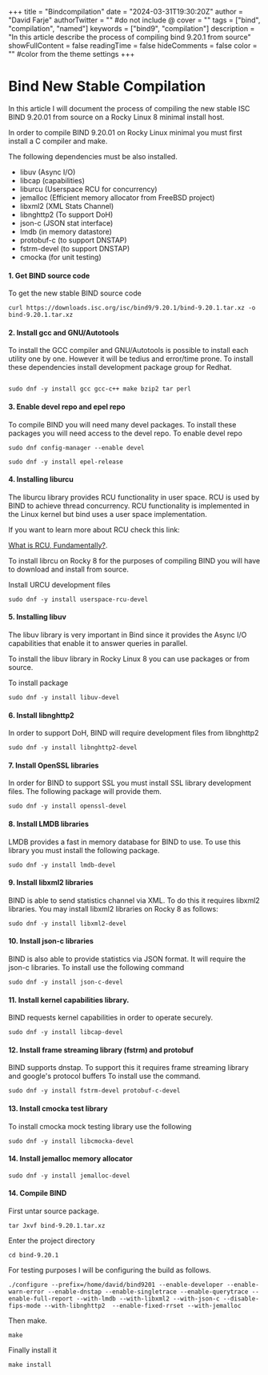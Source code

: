 +++
title = "Bindcompilation"
date = "2024-03-31T19:30:20Z"
author = "David Farje"
authorTwitter = "" #do not include @
cover = ""
tags = ["bind", "compilation", "named"]
keywords = ["bind9", "compilation"]
description = "In this article describe the process of compiling bind 9.20.1 from source"
showFullContent = false
readingTime = false
hideComments = false
color = "" #color from the theme settings
+++


# Bind New Stable Compilation
In this article I will document the process of compiling the new stable ISC BIND 9.20.01 from source on a Rocky Linux 8 minimal install host.

In order to compile BIND 9.20.01 on Rocky Linux minimal you must first install a C compiler and make.

The following dependencies must be also installed.

- libuv (Async I/O)
- libcap (capabilities)
- liburcu (Userspace RCU for concurrency)
- jemalloc (Efficient memory allocator from FreeBSD project)
- libxml2 (XML Stats Channel)
- libnghttp2 (To support DoH)
- json-c (JSON stat interface)
- lmdb (in memory datastore)
- protobuf-c (to support DNSTAP)
- fstrm-devel (to support DNSTAP)
- cmocka  (for unit testing)



#### 1. Get BIND source code

To get the new stable BIND source code 

```shell
curl https://downloads.isc.org/isc/bind9/9.20.1/bind-9.20.1.tar.xz -o bind-9.20.1.tar.xz
```

#### 2. Install gcc and GNU/Autotools

To install the GCC compiler and GNU/Autotools is possible to install each utility one by one.  However it will be tedius and error/time prone.  To install these dependencies install development package group for Redhat.

```shell

sudo dnf -y install gcc gcc-c++ make bzip2 tar perl

```

#### 3. Enable devel repo and epel repo

To compile BIND you will need many devel packages.  To install these packages you will need access to the devel repo.
To enable devel repo


```shell
sudo dnf config-manager --enable devel
```

```shell
sudo dnf -y install epel-release
```

#### 4. Installing liburcu

The liburcu library provides RCU functionality in user space.  RCU is used by BIND to achieve thread concurrency.  RCU functionality is implemented in the Linux kernel but bind uses a user space implementation.

If you want to learn more about RCU check this link:

[What is RCU, Fundamentally?](https://lwn.net/Articles/262464/).

To install librcu on Rocky 8 for the purposes of compiling BIND you will have to download and install from source.


Install URCU development files


```shell
sudo dnf -y install userspace-rcu-devel
```

#### 5. Installing libuv

The libuv library is very important in Bind since it provides the Async I/O capabilities that enable it to answer queries in parallel.

To install the libuv library in Rocky Linux 8 you can use packages or from source.

To install package

```shell
sudo dnf -y install libuv-devel
```

#### 6. Install libnghttp2

In order to support DoH, BIND will require development files from libnghttp2

```shell
sudo dnf -y install libnghttp2-devel
```


#### 7. Install OpenSSL libraries

In order for BIND to support SSL you must install SSL library development files.
The following package will provide them.


```shell
sudo dnf -y install openssl-devel
```

#### 8. Install LMDB libraries

LMDB provides a fast in memory database for BIND to use. To use this library you must
install the following package.


```shell
sudo dnf -y install lmdb-devel
```


#### 9. Install libxml2 libraries

BIND is able to send statistics channel via XML.  To do this it requires libxml2 libraries.
You may install libxml2 libraries on Rocky 8 as follows:

```shell
sudo dnf -y install libxml2-devel
```

#### 10. Install json-c libraries

BIND is also able to provide statistics via JSON format.  It will require the json-c libraries.
To install use the following command

```shell
sudo dnf -y install json-c-devel
```

#### 11. Install kernel capabilities library.

BIND requests kernel capabilities in order to operate securely.

```shell
sudo dnf -y install libcap-devel
```

#### 12. Install frame streaming library (fstrm) and protobuf

BIND supports dnstap.  To support this it requires frame streaming library and google's protocol buffers
To install use the command.

```shell
sudo dnf -y install fstrm-devel protobuf-c-devel
```

#### 13. Install cmocka test library

To install cmocka mock testing library use the following

```shell
sudo dnf -y install libcmocka-devel
```

#### 14. Install jemalloc memory allocator

```shell
sudo dnf -y install jemalloc-devel
```


#### 14. Compile BIND

First untar source package.

```shell
tar Jxvf bind-9.20.1.tar.xz
```

Enter the project directory

```shell
cd bind-9.20.1
```

For testing purposes I will be configuring the build as follows.

```shell
./configure --prefix=/home/david/bind9201 --enable-developer --enable-warn-error --enable-dnstap --enable-singletrace --enable-querytrace --enable-full-report --with-lmdb --with-libxml2 --with-json-c --disable-fips-mode --with-libnghttp2  --enable-fixed-rrset --with-jemalloc

```

Then make.

```shell
make
```

Finally install it

```shell
make install
```

